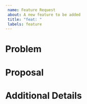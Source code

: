 ```yaml
---
 name: Feature Request
 about: A new feature to be added
 title: "feat: "
 labels: feature
---
```


# Problem
<!-- Mention what problem will this new feature request solve -->

# Proposal
<!-- What is the proposed method and how to do. Please describe it. -->

# Additional Details
<!-- Please provide any other details that you with to mention -->
